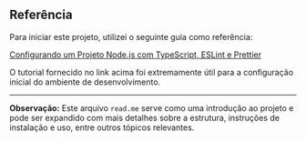 ## Referência

Para iniciar este projeto, utilizei o seguinte guia como referência:

[Configurando um Projeto Node.js com TypeScript, ESLint e Prettier](https://blog.tericcabrel.com/set-up-a-nodejs-project-with-typescript-eslint-and-prettier/)

O tutorial fornecido no link acima foi extremamente útil para a configuração inicial do ambiente de desenvolvimento.

---

**Observação:** Este arquivo `read.me` serve como uma introdução ao projeto e pode ser expandido com mais detalhes sobre a estrutura, instruções de instalação e uso, entre outros tópicos relevantes.
